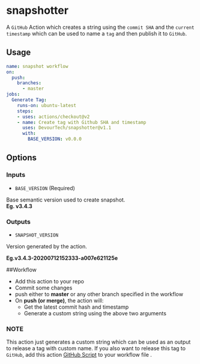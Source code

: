 # snapshotter

A `GitHub` Action which creates a string
using the `commit SHA` and the `current timestamp` which can be used to name a `tag` and then publish it to `GitHub`.

## Usage

```yml
name: snapshot workflow
on:
  push:
    branches:
      - master
jobs:
  Generate Tag:
    runs-on: ubuntu-latest
    steps:
    - uses: actions/checkout@v2
    - name: Create tag with Github SHA and timestamp
      uses: DevourTech/snapshotter@v1.1
      with:
        BASE_VERSION: v0.0.0
```

## Options

### Inputs

- `BASE_VERSION` (Required)

Base semantic version used to create snapshot. <br>
**Eg. v3.4.3**
<br>

###  Outputs
- `SNAPSHOT_VERSION`

Version generated by the action.

**Eg.v3.4.3-20200712152333-a007e621125e**

##Workflow

- Add this action to your repo
- Commit some changes
- push either to **master** or any other branch specified in the workflow
- On **push (or merge)**, the action will:
    - Get the latest commit hash and timestamp
    - Generate a custom string using the above two arguments

### NOTE

This action just generates a custom string which can be used as an output to release a tag with custom name.
If you also want to release this tag to `GitHub`, add this action [GitHub Script](https://github.com/marketplace/actions/github-script)
to your workflow file .
